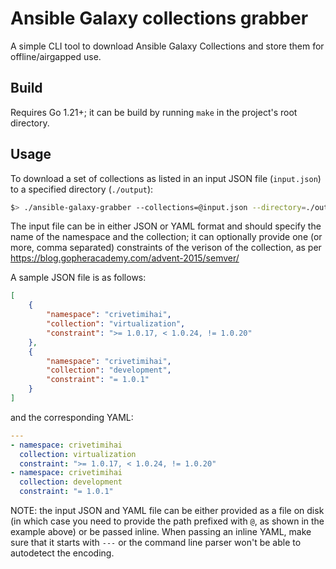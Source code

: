 # Ansible Galaxy collections grabber

A simple CLI tool to download Ansible Galaxy Collections and store them for offline/airgapped use.

## Build

Requires Go 1.21+; it can be build by running `make` in the project's root directory.

## Usage

To download a set of collections as listed in an input JSON file (`input.json`) to a specified directory (`./output`):

```bash
$> ./ansible-galaxy-grabber --collections=@input.json --directory=./output
```

The input file can be in either JSON or YAML format and should specify the name of the namespace and the collection; it can optionally provide one (or more, comma separated) constraints of the verison of the collection, as per https://blog.gopheracademy.com/advent-2015/semver/

A sample JSON file is as follows:
```json
[
    {
        "namespace": "crivetimihai",
        "collection": "virtualization",
        "constraint": ">= 1.0.17, < 1.0.24, != 1.0.20"
    },
    {
        "namespace": "crivetimihai",
        "collection": "development",
        "constraint": "= 1.0.1"
    }
]
```

and the corresponding YAML:

```yaml
---
- namespace: crivetimihai
  collection: virtualization
  constraint: ">= 1.0.17, < 1.0.24, != 1.0.20"
- namespace: crivetimihai
  collection: development
  constraint: "= 1.0.1"
```

NOTE: the input JSON and YAML file can be either provided as a file on disk (in which case you need to provide the path prefixed with `@`, as shown in the example above) or be passed inline. When passing an inline YAML, make sure that it starts with `---` or the command line parser won't be able to autodetect the encoding.


